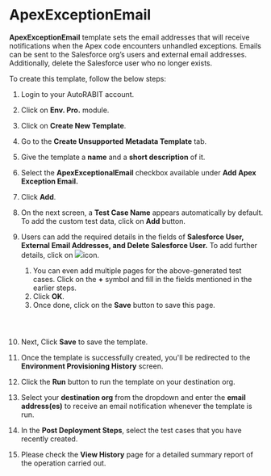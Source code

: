 # ApexExceptionEmail

**ApexExceptionEmail** template sets the email addresses that will receive notifications when the Apex code encounters unhandled exceptions. Emails can be sent to the Salesforce org’s users and external email addresses. Additionally, delete the Salesforce user who no longer exists.

To create this template, follow the below steps:

1. Login to your AutoRABIT account.
2. Click on **Env. Pro.** module.
3. Click on **Create New Template**.
4. Go to the **Create Unsupported Metadata Template** tab.
5. Give the template a **name** and a **short description** of it.
6. Select the **ApexExceptionalEmail** checkbox available under **Add Apex Exception Email.**
7. Click **Add**.&#x20;
8. On the next screen, a **Test Case Name** appears automatically by default. To add the custom test data, click on **Add** button.
9.  Users can add the required details in the fields of **Salesforce User, External Email Addresses, and Delete Salesforce User.** To add further details, click on ![](https://cdn.document360.io/8711f4e7-c040-4616-aac9-d947f87e4619/Images/Documentation/image-1631619313556.png)icon.

    1. You can even add multiple pages for the above-generated test cases. Click on the **+** symbol and fill in the fields mentioned in the earlier steps.&#x20;
    2. Click **OK**.&#x20;
    3. Once done, click on the **Save** button to save this page.

    <figure><img src="https://cdn.document360.io/8711f4e7-c040-4616-aac9-d947f87e4619/Images/Documentation/image-1632208256079.png" alt=""><figcaption></figcaption></figure>

    <figure><img src="https://cdn.document360.io/8711f4e7-c040-4616-aac9-d947f87e4619/Images/Documentation/image-1632208289821.png" alt=""><figcaption></figcaption></figure>

    <figure><img src="https://cdn.document360.io/8711f4e7-c040-4616-aac9-d947f87e4619/Images/Documentation/image-1632208328645.png" alt=""><figcaption></figcaption></figure>
10. Next, Click **Save** to save the template.
11. Once the template is successfully created, you'll be redirected to the **Environment Provisioning History** screen.
12. Click the **Run** button to run the template on your destination org.
13. Select your **destination org** from the dropdown and enter the **email address(es)** to receive an email notification whenever the template is run.
14. In the **Post Deployment Steps**, select the test cases that you have recently created.&#x20;
15. Please check the **View History** page for a detailed summary report of the operation carried out.
